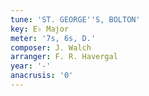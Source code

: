```yaml
---
tune: 'ST. GEORGE''S, BOLTON'
key: E♭ Major
meter: '7s, 6s, D.'
composer: J. Walch
arranger: F. R. Havergal
year: '-'
anacrusis: '0'
---
```


